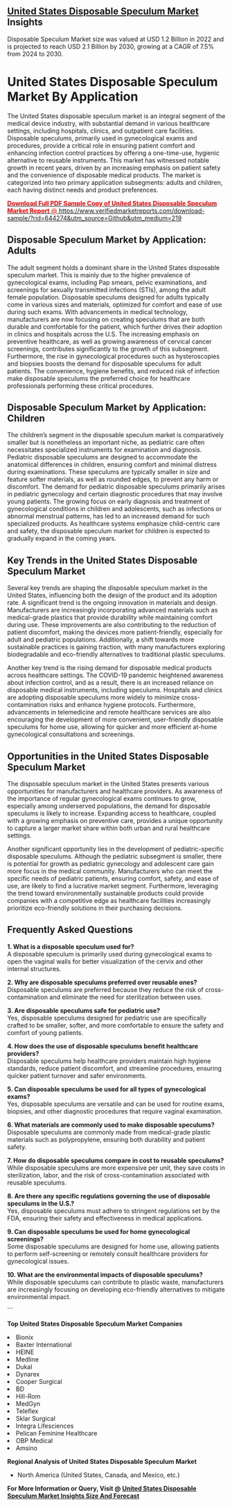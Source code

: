 <h2><a href="https://www.verifiedmarketreports.com/download-sample/?rid=644274&amp;utm_source=Github&amp;utm_medium=219" target="_blank">United States Disposable Speculum Market</a> Insights</h2><p>Disposable Speculum Market size was valued at USD 1.2 Billion in 2022 and is projected to reach USD 2.1 Billion by 2030, growing at a CAGR of 7.5% from 2024 to 2030.</p><p> <h1>United States Disposable Speculum Market By Application</h1> <p>The United States disposable speculum market is an integral segment of the medical device industry, with substantial demand in various healthcare settings, including hospitals, clinics, and outpatient care facilities. Disposable speculums, primarily used in gynecological exams and procedures, provide a critical role in ensuring patient comfort and enhancing infection control practices by offering a one-time-use, hygienic alternative to reusable instruments. This market has witnessed notable growth in recent years, driven by an increasing emphasis on patient safety and the convenience of disposable medical products. The market is categorized into two primary application subsegments: adults and children, each having distinct needs and product preferences. <a href="#"><p><span class=""><span style="color: #ff0000;"><strong>Download Full PDF Sample Copy of United States Disposable Speculum Market Report</strong> @ </span><a href="https://www.verifiedmarketreports.com/download-sample/?rid=644274&amp;utm_source=Github&amp;utm_medium=219" target="_blank">https://www.verifiedmarketreports.com/download-sample/?rid=644274&amp;utm_source=Github&amp;utm_medium=219</a></span></p></a></p> <h2>Disposable Speculum Market by Application: Adults</h2> <p>The adult segment holds a dominant share in the United States disposable speculum market. This is mainly due to the higher prevalence of gynecological exams, including Pap smears, pelvic examinations, and screenings for sexually transmitted infections (STIs), among the adult female population. Disposable speculums designed for adults typically come in various sizes and materials, optimized for comfort and ease of use during such exams. With advancements in medical technology, manufacturers are now focusing on creating speculums that are both durable and comfortable for the patient, which further drives their adoption in clinics and hospitals across the U.S. The increasing emphasis on preventive healthcare, as well as growing awareness of cervical cancer screenings, contributes significantly to the growth of this subsegment. Furthermore, the rise in gynecological procedures such as hysteroscopies and biopsies boosts the demand for disposable speculums for adult patients. The convenience, hygiene benefits, and reduced risk of infection make disposable speculums the preferred choice for healthcare professionals performing these critical procedures.</p> <h2>Disposable Speculum Market by Application: Children</h2> <p>The children’s segment in the disposable speculum market is comparatively smaller but is nonetheless an important niche, as pediatric care often necessitates specialized instruments for examination and diagnosis. Pediatric disposable speculums are designed to accommodate the anatomical differences in children, ensuring comfort and minimal distress during examinations. These speculums are typically smaller in size and feature softer materials, as well as rounded edges, to prevent any harm or discomfort. The demand for pediatric disposable speculums primarily arises in pediatric gynecology and certain diagnostic procedures that may involve young patients. The growing focus on early diagnosis and treatment of gynecological conditions in children and adolescents, such as infections or abnormal menstrual patterns, has led to an increased demand for such specialized products. As healthcare systems emphasize child-centric care and safety, the disposable speculum market for children is expected to gradually expand in the coming years.</p> <h2>Key Trends in the United States Disposable Speculum Market</h2> <p>Several key trends are shaping the disposable speculum market in the United States, influencing both the design of the product and its adoption rate. A significant trend is the ongoing innovation in materials and design. Manufacturers are increasingly incorporating advanced materials such as medical-grade plastics that provide durability while maintaining comfort during use. These improvements are also contributing to the reduction of patient discomfort, making the devices more patient-friendly, especially for adult and pediatric populations. Additionally, a shift towards more sustainable practices is gaining traction, with many manufacturers exploring biodegradable and eco-friendly alternatives to traditional plastic speculums.</p> <p>Another key trend is the rising demand for disposable medical products across healthcare settings. The COVID-19 pandemic heightened awareness about infection control, and as a result, there is an increased reliance on disposable medical instruments, including speculums. Hospitals and clinics are adopting disposable speculums more widely to minimize cross-contamination risks and enhance hygiene protocols. Furthermore, advancements in telemedicine and remote healthcare services are also encouraging the development of more convenient, user-friendly disposable speculums for home use, allowing for quicker and more efficient at-home gynecological consultations and screenings.</p> <h2>Opportunities in the United States Disposable Speculum Market</h2> <p>The disposable speculum market in the United States presents various opportunities for manufacturers and healthcare providers. As awareness of the importance of regular gynecological exams continues to grow, especially among underserved populations, the demand for disposable speculums is likely to increase. Expanding access to healthcare, coupled with a growing emphasis on preventive care, provides a unique opportunity to capture a larger market share within both urban and rural healthcare settings.</p> <p>Another significant opportunity lies in the development of pediatric-specific disposable speculums. Although the pediatric subsegment is smaller, there is potential for growth as pediatric gynecology and adolescent care gain more focus in the medical community. Manufacturers who can meet the specific needs of pediatric patients, ensuring comfort, safety, and ease of use, are likely to find a lucrative market segment. Furthermore, leveraging the trend toward environmentally sustainable products could provide companies with a competitive edge as healthcare facilities increasingly prioritize eco-friendly solutions in their purchasing decisions.</p> <h2>Frequently Asked Questions</h2> <p><strong>1. What is a disposable speculum used for?</strong><br> A disposable speculum is primarily used during gynecological exams to open the vaginal walls for better visualization of the cervix and other internal structures.</p> <p><strong>2. Why are disposable speculums preferred over reusable ones?</strong><br> Disposable speculums are preferred because they reduce the risk of cross-contamination and eliminate the need for sterilization between uses.</p> <p><strong>3. Are disposable speculums safe for pediatric use?</strong><br> Yes, disposable speculums designed for pediatric use are specifically crafted to be smaller, softer, and more comfortable to ensure the safety and comfort of young patients.</p> <p><strong>4. How does the use of disposable speculums benefit healthcare providers?</strong><br> Disposable speculums help healthcare providers maintain high hygiene standards, reduce patient discomfort, and streamline procedures, ensuring quicker patient turnover and safer environments.</p> <p><strong>5. Can disposable speculums be used for all types of gynecological exams?</strong><br> Yes, disposable speculums are versatile and can be used for routine exams, biopsies, and other diagnostic procedures that require vaginal examination.</p> <p><strong>6. What materials are commonly used to make disposable speculums?</strong><br> Disposable speculums are commonly made from medical-grade plastic materials such as polypropylene, ensuring both durability and patient safety.</p> <p><strong>7. How do disposable speculums compare in cost to reusable speculums?</strong><br> While disposable speculums are more expensive per unit, they save costs in sterilization, labor, and the risk of cross-contamination associated with reusable speculums.</p> <p><strong>8. Are there any specific regulations governing the use of disposable speculums in the U.S.?</strong><br> Yes, disposable speculums must adhere to stringent regulations set by the FDA, ensuring their safety and effectiveness in medical applications.</p> <p><strong>9. Can disposable speculums be used for home gynecological screenings?</strong><br> Some disposable speculums are designed for home use, allowing patients to perform self-screening or remotely consult healthcare providers for gynecological issues.</p> <p><strong>10. What are the environmental impacts of disposable speculums?</strong><br> While disposable speculums can contribute to plastic waste, manufacturers are increasingly focusing on developing eco-friendly alternatives to mitigate environmental impact.</p> ```</p><p><strong>Top United States Disposable Speculum Market Companies</strong></p><div data-test-id=""><p><li>Bionix</li><li> Baxter International</li><li> HEINE</li><li> Medline</li><li> Dukal</li><li> Dynarex</li><li> Cooper Surgical</li><li> BD</li><li> Hill-Rom</li><li> MedGyn</li><li> Teleflex</li><li> Sklar Surgical</li><li> Integra Lifesciences</li><li> Pelican Feminine Healthcare</li><li> OBP Medical</li><li> Amsino</li></p><div><strong>Regional Analysis of&nbsp;United States Disposable Speculum Market</strong></div><ul><li dir="ltr"><p dir="ltr">North America&nbsp;(United States, Canada, and Mexico, etc.)</p></li></ul><p><strong>For More Information or Query, Visit @&nbsp;</strong><strong><a href="https://www.verifiedmarketreports.com/product/disposable-speculum-market/?utm_source=Github&amp;utm_medium=219" target="_blank">United States Disposable Speculum Market Insights Size And Forecast</a></strong></p></div>
